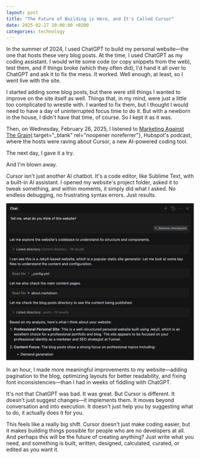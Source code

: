 ```yaml
---
layout: post
title: "The Future of Building is Here, and It's Called Cursor"
date: 2025-02-27 10:00:00 +0200
categories: technology
---
```


In the summer of 2024, I used ChatGPT to build my personal website—the one that hosts these very blog posts. At the time, I used ChatGPT as my coding assistant. I would write some code (or copy snippets from the web), test them, and if things broke (which they often did), I'd hand it all over to ChatGPT and ask it to fix the mess. It worked. Well enough, at least, so I went live with the site.

I started adding some blog posts, but there were still things I wanted to improve on the site itself as well. Things that, in my mind, were just a little too complicated to wrestle with. I wanted to fix them, but I thought I would need to have a day of uninterrupted focus time to do it. But with a newborn in the house, I didn't have that time, of course. So I kept it as it was. 

Then, on Wednesday, February 26, 2025, I listened to [Marketing Against The Grain](https://open.spotify.com/episode/1OHMLhJ3hMkug2n3gJ694a){:target="_blank" rel="noopener noreferrer"}, Hubspot's podcast, where the hosts were raving about Cursor, a new AI-powered coding tool.

The next day, I gave it a try.

And I'm blown away.

Cursor isn't just another AI chatbot. It's a code editor, like Sublime Text, with  a built-in AI assistant. I opened my website's project folder, asked it to tweak something, and within moments, it simply did what I asked. No endless debugging, no frustrating syntax errors. Just results.

![Cursor AI](/assets/images/cursor.png)

In an hour, I made more meaningful improvements to my website—adding pagination to the blog, optimizing layouts for better readability, and fixing font inconsistencies—than I had in weeks of fiddling with ChatGPT.

It's not that ChatGPT was bad. It was great. But Cursor is different. It doesn't just suggest changes—it implements them. It moves beyond conversation and into execution. It doesn't just help you by suggesting what to do, it actually does it for you.

This feels like a really big shift. Cursor doesn't just make coding easier, but it makes building things possible for people who are no developers at all. And perhaps this will be the future of creating anything? Just write what you need, and something is built, written, designed, calculated, curated, or edited as you want it. 